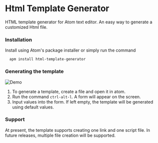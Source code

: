 # Html Template Generator

HTML template generator for Atom text editor. An easy way to generate a customized Html file.

### Installation

Install using Atom's package installer or simply run the command
```
  apm install html-template-generator
```

### Generating the template

![Demo](https://github.com/sahiljain112/html-template-generator/raw/develop/gifs/demo.png)

1. To generate a template, create a file and open it in atom.
2. Run the command `ctrl-alt-l`. A form will appear on the screen.
3. Input values into the form. If left empty, the template will be generated using default values.

### Support

At present, the template supports creating one link and one script file. In future releases, multiple file creation will be supported.
